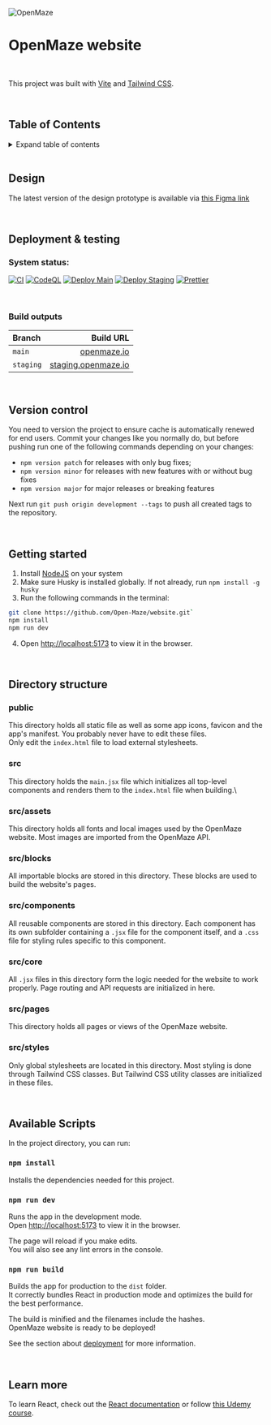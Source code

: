 ![OpenMaze](https://github.com/Open-Maze/website/blob/ba5457beb0b3d9a7d977548fe9160714872885e7/public/meta.png?raw=true)

# OpenMaze website

<br />

This project was built with [Vite](https://vitejs.dev) and [Tailwind CSS](https://tailwindcss.com).

<br />

## Table of Contents

<details>
  <summary>Expand table of contents</summary>
<p>
<ul>
  <li><a href="#table-of-contents">Table of Contents</a></li>
  <li><a href="#design">Design</a></li>
  <li><a href="#deployment--testing">Deployment &amp; testing</a>
    <ul>
      <li><a href="#system-status">System status:</a></li>
      <li><a href="#build-outputs">Build outputs</a></li>
    </ul>
  </li>
  <li><a href="#version-control">Version control</a></li>
  <li><a href="#getting-started">Getting started</a></li>
  <li><a href="#directory-structure">Directory structure</a>
    <ul>
      <li><a href="#public">public</a></li>
      <li><a href="#src">src</a></li>
      <li><a href="#srcassets">src/assets</a></li>
      <li><a href="#srcblocks">src/blocks</a></li>
      <li><a href="#srccomponents">src/components</a></li>
      <li><a href="#srccore">src/core</a></li>
      <li><a href="#srcpages">src/pages</a></li>
      <li><a href="#srcstyles">src/styles</a></li>
    </ul>
  </li>
  <li><a href="#available-scripts">Available Scripts</a>
    <ul>
      <li><a href="#npm-install">npm install</a></li>
      <li><a href="#npm-run-dev">npm run dev</a></li>
      <li><a href="#npm-run-build">npm run build</a></li>
    </ul>
  </li>
  <li><a href="#learn-more">Learn more</a></li>
</ul>
</details>

<br />

## Design

The latest version of the design prototype is available via [this Figma link](https://www.figma.com/proto/bLCTGGAnhdqgre8cchLqQK/Website-design?page-id=0%3A1&node-id=1%3A151&viewport=6835%2C968%2C0.43&scaling=scale-down-width&starting-point-node-id=1%3A792)

<br />

## Deployment & testing

### System status:

[![CI](https://github.com/Open-Maze/website/actions/workflows/ci.yml/badge.svg?branch=development)](https://github.com/Open-Maze/website/actions/workflows/ci.yml)
[![CodeQL](https://github.com/Open-Maze/website/actions/workflows/codeql.yml/badge.svg?branch=development)](https://github.com/Open-Maze/website/actions/workflows/codeql.yml)
[![Deploy Main](https://github.com/Open-Maze/website/actions/workflows/deploy_main.yml/badge.svg?branch=main)](https://github.com/Open-Maze/website/actions/workflows/deploy_main.yml)
[![Deploy Staging](https://github.com/Open-Maze/website/actions/workflows/deploy_staging.yml/badge.svg?branch=staging)](https://github.com/Open-Maze/website/actions/workflows/deploy_staging.yml)
[![Prettier](https://github.com/Open-Maze/website/actions/workflows/prettier.yml/badge.svg?branch=development)](https://github.com/Open-Maze/website/actions/workflows/prettier.yml)

<br />

### Build outputs

| Branch    |                                          Build URL |
| :-------- | -------------------------------------------------: |
| `main`    |                 [openmaze.io](https://openmaze.io) |
| `staging` | [staging.openmaze.io](https://staging.openmaze.io) |

<br />

## Version control

You need to version the project to ensure cache is automatically renewed for end users. Commit your changes like you normally do, but before pushing run one of the following commands depending on your changes:

- `npm version patch` for releases with only bug fixes;
- `npm version minor` for releases with new features with or without bug fixes
- `npm version major` for major releases or breaking features

Next run `git push origin development --tags` to push all created tags to the repository.

<br />

## Getting started

1. Install [NodeJS](https://nodejs.org/en) on your system
2. Make sure Husky is installed globally. If not already, run `npm install -g husky`
3. Run the following commands in the terminal:

```bash
git clone https://github.com/Open-Maze/website.git`
npm install
npm run dev
```

4. Open [http://localhost:5173](http://localhost:5173) to view it in the browser.

<br />

## Directory structure

### public

This directory holds all static file as well as some app icons, favicon and the app's manifest. You probably never have to edit these files.\
Only edit the `index.html` file to load external stylesheets.

### src

This directory holds the `main.jsx` file which initializes all top-level components and renders them to the `index.html` file when building.\

### src/assets

This directory holds all fonts and local images used by the OpenMaze website. Most images are imported from the OpenMaze API.

### src/blocks

All importable blocks are stored in this directory. These blocks are used to build the website's pages.

### src/components

All reusable components are stored in this directory. Each component has its own subfolder containing a `.jsx` file for the component itself, and a `.css` file for styling rules specific to this component.

### src/core

All `.jsx` files in this directory form the logic needed for the website to work properly. Page routing and API requests are initialized in here.

### src/pages

This directory holds all pages or views of the OpenMaze website.

### src/styles

Only global stylesheets are located in this directory. Most styling is done through Tailwind CSS classes. But Tailwind CSS utility classes are initialized in these files.

<br />

## Available Scripts

In the project directory, you can run:

### `npm install`

Installs the dependencies needed for this project.

### `npm run dev`

Runs the app in the development mode.\
Open [http://localhost:5173](http://localhost:5173) to view it in the browser.

The page will reload if you make edits.\
You will also see any lint errors in the console.

### `npm run build`

Builds the app for production to the `dist` folder.\
It correctly bundles React in production mode and optimizes the build for the best performance.

The build is minified and the filenames include the hashes.\
OpenMaze website is ready to be deployed!

See the section about [deployment](https://vitejs.dev/guide/static-deploy.html) for more information.

<br />

## Learn more

To learn React, check out the [React documentation](https://reactjs.org/) or follow [this Udemy course](https://udemy.com/course/react-redux).
